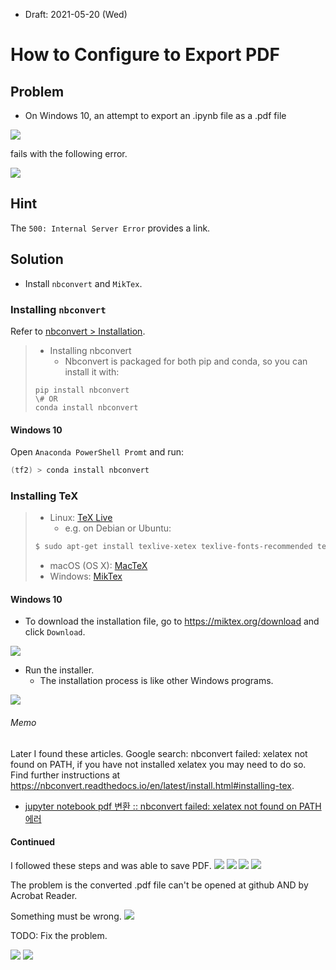 * Draft: 2021-05-20 (Wed)
# How to Configure to Export PDF

## Problem
* On Windows 10, an attempt to export an .ipynb file as a .pdf file
<img src='images/jupyter_notebook-file-download_as-pdf_via_latex_pdf.png'>

 fails with the following error.
 
 <img src='images/jupyter_notebook-file-500_internal_server_error.png'>

## Hint
The `500: Internal Server Error` provides a link.

## Solution
* Install `nbconvert` and `MikTex`.

### Installing `nbconvert`
Refer to [nbconvert > Installation](https://nbconvert.readthedocs.io/en/latest/install.html#installing-tex).
> * Installing nbconvert
>   * Nbconvert is packaged for both pip and conda, so you can install it with:
> ```
> pip install nbconvert
> \# OR
> conda install nbconvert
> ```

#### Windows 10
Open `Anaconda PowerShell Promt` and run:
```powershell
(tf2) > conda install nbconvert
```

### Installing TeX

> * Linux: [TeX Live](http://tug.org/texlive/)
>   * e.g. on Debian or Ubuntu:
> ```bash
> $ sudo apt-get install texlive-xetex texlive-fonts-recommended texlive-generic-recommended
> ```
> * macOS (OS X): [MacTeX](http://tug.org/mactex/)
> * Windows: [MikTex](https://miktex.org/)

#### Windows 10
* To download the installation file, go to https://miktex.org/download and click `Download`.

<img src='images/miktex_org_download-getting_miktex.png'>

* Run the installer.
  * The installation process is like other Windows programs.
 <img src='images/win10-installation-basic_miktex_installer.png'>
 
###### Memo
Later I found these articles.
Google search: nbconvert failed: xelatex not found on PATH, if you have not installed xelatex you may need to do so. Find further instructions at https://nbconvert.readthedocs.io/en/latest/install.html#installing-tex.
* [jupyter notebook pdf 변환 :: nbconvert failed: xelatex not found on PATH 에러](https://hoho325.tistory.com/14)

#### Continued
I followed these steps and was able to save PDF.
<img src='images/jupyter_notebook-configure_pdf_conversion-1.png'>
<img src='images/jupyter_notebook-configure_pdf_conversion-2.png'>
<img src='images/jupyter_notebook-configure_pdf_conversion-3.png'>
<img src='images/jupyter_notebook-configure_pdf_conversion-4.png'>

The problem is the converted .pdf file can't be opened at github AND by Acrobat Reader.

Something must be wrong.
<img src='images/jupyter_notebook-configure_pdf_conversion-5.png'>

TODO: Fix the problem.

<img src='images/'>
<img src='images/'>

